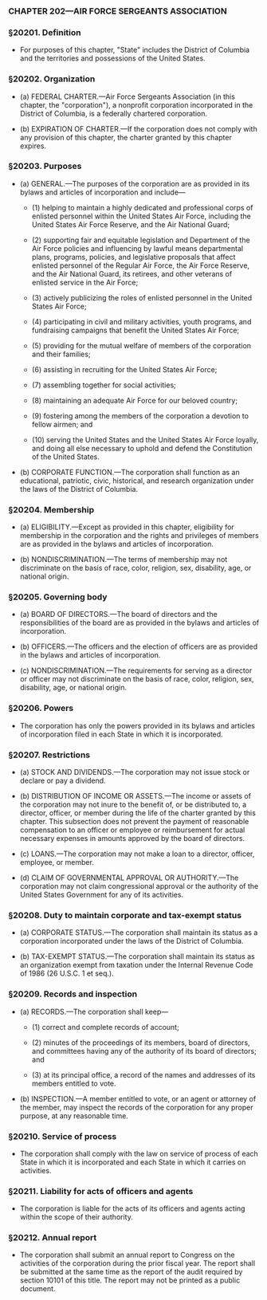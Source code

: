 ### **CHAPTER 202—AIR FORCE SERGEANTS ASSOCIATION**

### §20201. Definition
* For purposes of this chapter, "State" includes the District of Columbia and the territories and possessions of the United States.

### §20202. Organization
* (a) FEDERAL CHARTER.—Air Force Sergeants Association (in this chapter, the "corporation"), a nonprofit corporation incorporated in the District of Columbia, is a federally chartered corporation.

* (b) EXPIRATION OF CHARTER.—If the corporation does not comply with any provision of this chapter, the charter granted by this chapter expires.

### §20203. Purposes
* (a) GENERAL.—The purposes of the corporation are as provided in its bylaws and articles of incorporation and include—

  * (1) helping to maintain a highly dedicated and professional corps of enlisted personnel within the United States Air Force, including the United States Air Force Reserve, and the Air National Guard;

  * (2) supporting fair and equitable legislation and Department of the Air Force policies and influencing by lawful means departmental plans, programs, policies, and legislative proposals that affect enlisted personnel of the Regular Air Force, the Air Force Reserve, and the Air National Guard, its retirees, and other veterans of enlisted service in the Air Force;

  * (3) actively publicizing the roles of enlisted personnel in the United States Air Force;

  * (4) participating in civil and military activities, youth programs, and fundraising campaigns that benefit the United States Air Force;

  * (5) providing for the mutual welfare of members of the corporation and their families;

  * (6) assisting in recruiting for the United States Air Force;

  * (7) assembling together for social activities;

  * (8) maintaining an adequate Air Force for our beloved country;

  * (9) fostering among the members of the corporation a devotion to fellow airmen; and

  * (10) serving the United States and the United States Air Force loyally, and doing all else necessary to uphold and defend the Constitution of the United States.


* (b) CORPORATE FUNCTION.—The corporation shall function as an educational, patriotic, civic, historical, and research organization under the laws of the District of Columbia.

### §20204. Membership
* (a) ELIGIBILITY.—Except as provided in this chapter, eligibility for membership in the corporation and the rights and privileges of members are as provided in the bylaws and articles of incorporation.

* (b) NONDISCRIMINATION.—The terms of membership may not discriminate on the basis of race, color, religion, sex, disability, age, or national origin.

### §20205. Governing body
* (a) BOARD OF DIRECTORS.—The board of directors and the responsibilities of the board are as provided in the bylaws and articles of incorporation.

* (b) OFFICERS.—The officers and the election of officers are as provided in the bylaws and articles of incorporation.

* (c) NONDISCRIMINATION.—The requirements for serving as a director or officer may not discriminate on the basis of race, color, religion, sex, disability, age, or national origin.

### §20206. Powers
* The corporation has only the powers provided in its bylaws and articles of incorporation filed in each State in which it is incorporated.

### §20207. Restrictions
* (a) STOCK AND DIVIDENDS.—The corporation may not issue stock or declare or pay a dividend.

* (b) DISTRIBUTION OF INCOME OR ASSETS.—The income or assets of the corporation may not inure to the benefit of, or be distributed to, a director, officer, or member during the life of the charter granted by this chapter. This subsection does not prevent the payment of reasonable compensation to an officer or employee or reimbursement for actual necessary expenses in amounts approved by the board of directors.

* (c) LOANS.—The corporation may not make a loan to a director, officer, employee, or member.

* (d) CLAIM OF GOVERNMENTAL APPROVAL OR AUTHORITY.—The corporation may not claim congressional approval or the authority of the United States Government for any of its activities.

### §20208. Duty to maintain corporate and tax-exempt status
* (a) CORPORATE STATUS.—The corporation shall maintain its status as a corporation incorporated under the laws of the District of Columbia.

* (b) TAX-EXEMPT STATUS.—The corporation shall maintain its status as an organization exempt from taxation under the Internal Revenue Code of 1986 (26 U.S.C. 1 et seq.).

### §20209. Records and inspection
* (a) RECORDS.—The corporation shall keep—

  * (1) correct and complete records of account;

  * (2) minutes of the proceedings of its members, board of directors, and committees having any of the authority of its board of directors; and

  * (3) at its principal office, a record of the names and addresses of its members entitled to vote.


* (b) INSPECTION.—A member entitled to vote, or an agent or attorney of the member, may inspect the records of the corporation for any proper purpose, at any reasonable time.

### §20210. Service of process
* The corporation shall comply with the law on service of process of each State in which it is incorporated and each State in which it carries on activities.

### §20211. Liability for acts of officers and agents
* The corporation is liable for the acts of its officers and agents acting within the scope of their authority.

### §20212. Annual report
* The corporation shall submit an annual report to Congress on the activities of the corporation during the prior fiscal year. The report shall be submitted at the same time as the report of the audit required by section 10101 of this title. The report may not be printed as a public document.